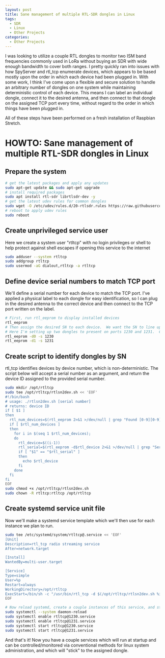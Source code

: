 ```yaml
---
layout: post
title: Sane management of multiple RTL-SDR dongles in Linux
tags: 
  - SDR
  - Linux
  - Other Projects
categories:
  - Other Projects
---
```


I was looking to utilize a couple RTL dongles to monitor two ISM band frequencies commonly used in LoRa without buying an SDR with wide enough bandwidth to cover both ranges.  I pretty quickly ran into issues with how SpyServer and rtl_tcp enumerate devices, which appears to be based mostly upon the order in which each device had been plugged in.  With some work, I think I've come upon a flexible and secure solution to handle an arbitrary number of dongles on one system while maintaining deterministic control of each device.  This means I can label an individual dongle, connect it to the desired antenna, and then connect to that dongle on the assigned TCP port every time, without regard to the order in which things have been plugged in.

All of these steps have been performed on a fresh installation of Raspbian Stretch.

# HOWTO: Sane management of multiple RTL-SDR dongles in Linux

## Prepare the system

```bash
# get the latest packages and apply any updates
sudo apt-get update && sudo apt-get upgrade
# install required packages
sudo apt install rtl-sdr librtlsdr-dev -y
# get the latest udev rules for common dongles
sudo wget -O /etc/udev/rules.d/20-rtlsdr.rules https://raw.githubusercontent.com/osmocom/rtl-sdr/master/rtl-sdr.rules
# reboot to apply udev rules
sudo reboot
```

## Create unprivileged service user
Here we create a system user "rtltcp" with no login privileges or shell to help protect against shell escapes if opening this service to the internet

```bash
sudo adduser --system rtltcp
sudo addgroup rtltcp
sudo usermod -aG dialout,rtltcp -a rtltcp
```

## Define device serial numbers to match TCP port

We'll define a serial number for each device to match the TCP port. I've applied a physical label to each dongle for easy identification, so I can plug in the desired antenna to the correct device and then connect to the TCP port written on the label.

```bash
# First, run rtl_eeprom to display installed devices
rtl_eeprom
# Then assign the desired SN to each device.  We want the SN to line up w/ the TCP port, so pick a valid value.
# Here I'm setting up two dongles to present on ports 1230 and 1231.  Change these lines to match your requirements!
rtl_eeprom -d0 -s 1230
rtl_eeprom -d1 -s 1231
```

## Create script to identify dongles by SN
rtl_tcp identifies devices by device number, which is non-deterministic.  The script below will accept a serial number as an argument, and return the device ID assigned to the provided serial number.

```bash
sudo mkdir /opt/rtltcp
sudo tee /opt/rtltcp/rtlsn2dev.sh << 'EOF'
#!/bin/bash
# usage: ./rtlsn2dev.sh [serial number]
# returns: device ID
if [ $1 ]
then
  rtl_num_devices=$(rtl_eeprom 2>&1 >/dev/null | grep "Found [0-9][0-9]*" | sed -E 's/.*([0-9]+).*/\1/')
  if [ $rtl_num_devices ]
  then
    for i in $(seq 1 $rtl_num_devices);
    do
      rtl_device=$((i-1))
      rtl_serial=$(rtl_eeprom -d$rtl_device 2>&1 >/dev/null | grep "Serial number\:" | sed -E 's/Serial number:[[:blank:]]+//')
      if [ "$1" == "$rtl_serial" ]
      then
        echo $rtl_device
      fi
    done
  fi
fi
EOF
sudo chmod +x /opt/rtltcp/rtlsn2dev.sh
sudo chown -R rtltcp:rtltcp /opt/rtltcp
```

## Create systemd service unit file
Now we'll make a systemd service template which we'll then use for each instance we plan to run.
```bash
sudo tee /etc/systemd/system/rtltcp@.service << 'EOF'
[Unit]
Description=rtl_tcp radio streaming service
After=network.target

[Install]
WantedBy=multi-user.target

[Service]
Type=simple
User=%p
Restart=always
WorkingDirectory=/opt/rtltcp
ExecStart=/bin/sh -c "/usr/bin/rtl_tcp -d $(/opt/rtltcp/rtlsn2dev.sh %i) -a 0.0.0.0 -p %i"
EOF

# Now reload systemd, create a couple instances of this service, and start them
sudo systemctl --system daemon-reload
sudo systemctl enable rtltcp@1230.service
sudo systemctl enable rtltcp@1231.service
sudo systemctl start rtltcp@1230.service
sudo systemctl start rtltcp@1231.service
```

And that's it!  Now you have a couple services which will run at startup and can be controlled/monitored via conventional methods for linux system administration, and which will "stick" to the assigned dongle.